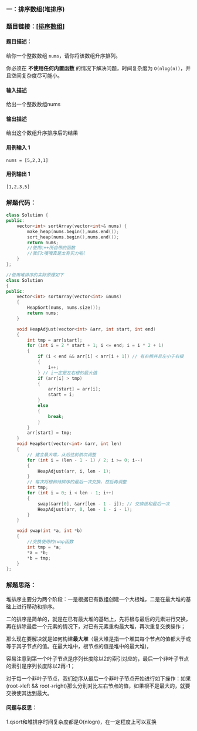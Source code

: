 ### 一：排序数组(堆排序)



### 题目链接：[[排序数组](https://leetcode.cn/problems/sort-an-array/)]



#### 题目描述：

给你一个整数数组 `nums`，请你将该数组升序排列。

你必须在 **不使用任何内置函数** 的情况下解决问题，时间复杂度为 `O(nlog(n))`，并且空间复杂度尽可能小。

#### 输入描述

给出一个整数数组nums

#### 输出描述

给出这个数组升序排序后的结果

#### 用例输入 1



```
nums = [5,2,3,1]
```

#### 用例输出 1



```
[1,2,3,5]
```

### 解题代码：



```cpp
class Solution {
public:
    vector<int> sortArray(vector<int>& nums) {
        make_heap(nums.begin(),nums.end());
        sort_heap(nums.begin(),nums.end());
        return nums;
        //使用c++所自带的函数
        //我们c嘎嘎真是太有实力啦(
    }
};

//使用堆排序的实际原理如下
class Solution
{
public:
    vector<int> sortArray(vector<int> &nums)
    {
        HeapSort(nums, nums.size());
        return nums;
    }

    void HeapAdjust(vector<int> &arr, int start, int end)
    {
        int tmp = arr[start];
        for (int i = 2 * start + 1; i <= end; i = i * 2 + 1)
        {
            if (i < end && arr[i] < arr[i + 1]) // 有右根并且左小于右根
            {
                i++;
            } // i一定是左右根的最大值
            if (arr[i] > tmp)
            {
                arr[start] = arr[i];
                start = i;
            }
            else
            {
                break;
            }
        }
        arr[start] = tmp;
    }
    void HeapSort(vector<int> &arr, int len)
    {
        // 建立最大堆，从后往前依次调整
        for (int i = (len - 1 - 1) / 2; i >= 0; i--)
        {
            HeapAdjust(arr, i, len - 1);
        }
        // 每次将根和待排序的最后一次交换，然后再调整
        int tmp;
        for (int i = 0; i < len - 1; i++)
        {
            swap(&arr[0], &arr[len - 1 - i]); // 交换根和最后一次
            HeapAdjust(arr, 0, len - 1 - i - 1);
        }
    }

    void swap(int *a, int *b)
    { 
        //交换使用的swap函数
        int tmp = *a;
        *a = *b;
        *b = tmp;
    }
};

```



### 解题思路：

堆排序主要分为两个阶段：一是根据已有数组创建一个大根堆，二是在最大堆的基础上进行移动和排序。

二的排序是简单的，就是在已有最大堆的基础上，先将根与最后的元素进行交换，再在排除最后一个元素的情况下，对已有元素重构最大堆，再次重复交换操作；

那么现在要解决就是如何构建**最大堆**（最大堆是指一个堆其每个节点的值都大于或等于其子节点的值。在最大堆中，根节点的值是堆中的最大堆)，

容易注意到第一个叶子节点是序列长度除以2的索引对应的，最后一个非叶子节点的索引是序列长度除以2再-1；

对于每一个非叶子节点，我们逆序从最后一个非叶子节点开始进行如下操作：如果(root->left && root->right)那么分别对比左右节点的值，如果根不是最大的，就要交换使其达到最大。

#### 问题与反思：

1.qsort和堆排序时间复杂度都是O(nlogn)，在一定程度上可以互换

